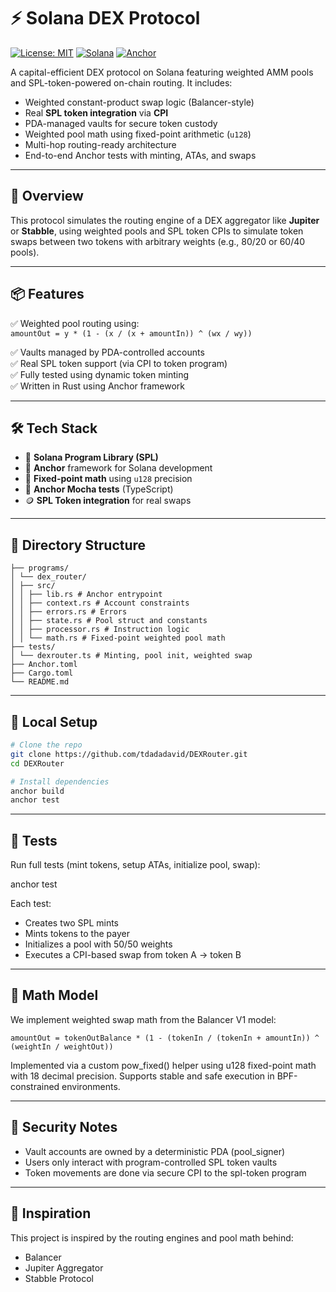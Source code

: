 # ⚡️ Solana DEX Protocol

[![License: MIT](https://img.shields.io/badge/license-MIT-blue.svg)](./LICENSE)
[![Solana](https://img.shields.io/badge/solana-mainnet--beta-success)](https://solana.com)
[![Anchor](https://img.shields.io/badge/anchor-0.31.1-blue)](https://book.anchor-lang.com)

A capital-efficient DEX protocol on Solana featuring weighted AMM pools and SPL-token-powered on-chain routing. It includes:

- Weighted constant-product swap logic (Balancer-style)
- Real **SPL token integration** via **CPI**
- PDA-managed vaults for secure token custody
- Weighted pool math using fixed-point arithmetic (`u128`)
- Multi-hop routing-ready architecture
- End-to-end Anchor tests with minting, ATAs, and swaps

---

## 🧠 Overview

This protocol simulates the routing engine of a DEX aggregator like **Jupiter** or **Stabble**, using weighted pools and SPL token CPIs to simulate token swaps between two tokens with arbitrary weights (e.g., 80/20 or 60/40 pools).

---

## 📦 Features

✅ Weighted pool routing using: \
`amountOut = y * (1 - (x / (x + amountIn)) ^ (wx / wy))`

✅ Vaults managed by PDA-controlled accounts  
✅ Real SPL token support (via CPI to token program)  
✅ Fully tested using dynamic token minting  
✅ Written in Rust using Anchor framework  

---

## 🛠️ Tech Stack

- 🔁 **Solana Program Library (SPL)**
- 🧵 **Anchor** framework for Solana development
- 🧠 **Fixed-point math** using `u128` precision
- 🧪 **Anchor Mocha tests** (TypeScript)
- 🪙 **SPL Token integration** for real swaps

---

## 📁 Directory Structure

```
├── programs/
│ └── dex_router/
│ ├── src/
│ │ ├── lib.rs # Anchor entrypoint
│ │ ├── context.rs # Account constraints
│ │ ├── errors.rs # Errors
│ │ ├── state.rs # Pool struct and constants
│ │ ├── processor.rs # Instruction logic
│ │ └── math.rs # Fixed-point weighted pool math
├── tests/
│ └── dexrouter.ts # Minting, pool init, weighted swap
├── Anchor.toml
├── Cargo.toml
└── README.md
```

---

## 🚀 Local Setup

```bash
# Clone the repo
git clone https://github.com/tdadadavid/DEXRouter.git
cd DEXRouter

# Install dependencies
anchor build
anchor test
```

---

## 🧪 Tests

Run full tests (mint tokens, setup ATAs, initialize pool, swap):

anchor test

Each test:

- Creates two SPL mints
- Mints tokens to the payer
- Initializes a pool with 50/50 weights
- Executes a CPI-based swap from token A → token B

---

## 📐 Math Model

We implement weighted swap math from the Balancer V1 model:

`
amountOut = tokenOutBalance * (1 - (tokenIn / (tokenIn + amountIn)) ^ (weightIn / weightOut))
`

Implemented via a custom pow_fixed() helper using u128 fixed-point math with 18 decimal precision. Supports stable and safe execution in BPF-constrained environments.

---

## 🔐 Security Notes

- Vault accounts are owned by a deterministic PDA (pool_signer)
- Users only interact with program-controlled SPL token vaults
- Token movements are done via secure CPI to the spl-token program

---

## 🧠 Inspiration

This project is inspired by the routing engines and pool math behind:

- Balancer
- Jupiter Aggregator
- Stabble Protocol
